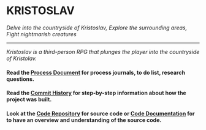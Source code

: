 # KRISTOSLAV  
_Delve into the countryside of Kristoslav, Explore the surrounding areas, Fight nightmarish creatures_

---

_Kristoslav is a third-person RPG that plunges the player into the countryside of Kristolav._ 

#### Read the [Process Document](./Process) for process journals, to do list, research questions.
#### Read the [Commit History](https://bitbucket.org/btkgamedesign/kristoslav/commits/) for step-by-step information about how the project was built. 
#### Look at the [Code Repository](./Kristoslav-project/Assets) for source code or [Code Documentation](./code-documentation) for to have an overview and understanding of the source code.
